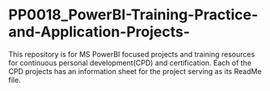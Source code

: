 # PP0018_PowerBI-Training-Practice-and-Application-Projects-
This repository is for MS PowerBI focused projects and training resources for continuous personal development(CPD) and certification. Each of the CPD projects has an information sheet for the project serving as its ReadMe file.
